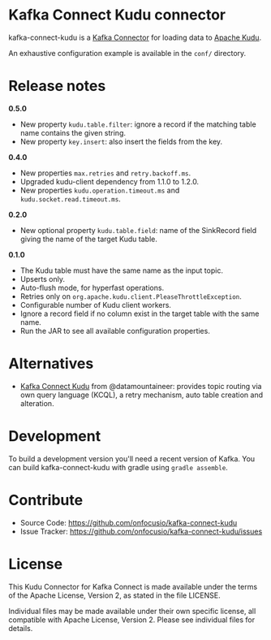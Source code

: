 # Kafka Connect Kudu connector

kafka-connect-kudu is a [Kafka Connector](http://kafka.apache.org/documentation.html#connect)
for loading data to [Apache Kudu](http://kudu.apache.org).

An exhaustive configuration example is available in the `conf/` directory.

# Release notes

**0.5.0**

* New property `kudu.table.filter`: ignore a record if the matching table name contains the given string.
* New property `key.insert`: also insert the fields from the key.

**0.4.0**

* New properties `max.retries` and `retry.backoff.ms`.
* Upgraded kudu-client dependency from 1.1.0 to 1.2.0.
* New properties `kudu.operation.timeout.ms` and `kudu.socket.read.timeout.ms`.

**0.2.0**

* New optional property `kudu.table.field`: name of the SinkRecord field giving the name of the target Kudu table.  

**0.1.0**

* The Kudu table must have the same name as the input topic.
* Upserts only.
* Auto-flush mode, for hyperfast operations.
* Retries only on `org.apache.kudu.client.PleaseThrottleException`.
* Configurable number of Kudu client workers.
* Ignore a record field if no column exist in the target table with the same name.
* Run the JAR to see all available configuration properties.

# Alternatives

* [Kafka Connect Kudu](http://docs.datamountaineer.com/en/latest/kudu.html) from @datamountaineer: provides topic routing via own query language (KCQL), a retry mechanism, auto table creation and alteration.
 
# Development

To build a development version you'll need a recent version of Kafka. You can build
kafka-connect-kudu with gradle using `gradle assemble`.

# Contribute

- Source Code: https://github.com/onfocusio/kafka-connect-kudu
- Issue Tracker: https://github.com/onfocusio/kafka-connect-kudu/issues

# License

This Kudu Connector for Kafka Connect is made available under the terms of the Apache License, Version 2, as stated in the file LICENSE.

Individual files may be made available under their own specific license, all compatible with Apache License, Version 2. Please see individual files for details.